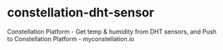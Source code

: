 # constellation-dht-sensor
Constellation Platform - Get temp &amp; humidity from DHT sensors, and Push to Constellation Platform -  myconstellation.io
